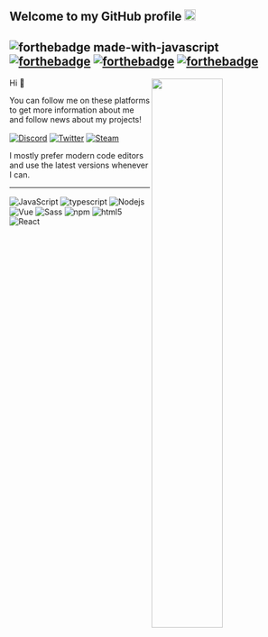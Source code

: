 <h2>Welcome to my GitHub profile <img src="https://media.giphy.com/media/Q7LHmoFwVP6Yc1swZs/giphy.gif" height="20px"></h2>

![forthebadge made-with-javascript](http://ForTheBadge.com/images/badges/made-with-javascript.svg)
[![forthebadge](https://forthebadge.com/images/badges/made-with-typescript.svg)](https://forthebadge.com)
[![forthebadge](https://forthebadge.com/images/badges/made-with-python.svg)](https://forthebadge.com)
[![forthebadge](https://forthebadge.com/images/badges/made-with-vue.svg)](https://forthebadge.com)
--------------------------------

<img width="50%" height="1px" align="right" src="https://i.imgur.com/DkKayja.png">
<img width="50%" align="right" src="https://github-readme-stats.vercel.app/api/top-langs/?username=eggsy&theme=dark&hide_border=true&layout=compact">

Hi 👋

You can follow me on these platforms to get more information about me and follow news about my projects!

<a href="https://discord.gg/WVreuXEh2e" target="_blank"><img align="center" alt="Discord" src="https://img.shields.io/badge/-Discord-7289DA?style=flat-square&logo=discord&logoColor=white" /></a> <a href="https://twitter.com/fallenxd" target="_blank"><img align="center" alt="Twitter" src="https://img.shields.io/badge/-Twitter-1DA1F2?style=flat-square&logo=twitter&logoColor=white" /></a> <a href="https://steamcommunity.com/id/eggsydev" target="_blank"><img align="center" alt="Steam" src="https://img.shields.io/badge/-Steam-171a21?style=flat-square&logo=steam&logoColor=white" /></a>


I mostly prefer modern code editors and use the latest versions whenever I can.

--------------------------------

<img alt="JavaScript" align="center" src="https://img.shields.io/badge/-Javascript-edb200?style=flat-square&logo=javascript&logoColor=white" /> <img alt="typescript" align="center" src="https://img.shields.io/badge/-TypeScript-007ACC?style=flat-square&logo=typescript&logoColor=white" /> <img alt="Nodejs" align="center" src="https://img.shields.io/badge/-Nodejs-43853d?style=flat-square&logo=Node.js&logoColor=white" /> <img alt="Vue" align="center" src="https://img.shields.io/badge/-Vue-384960?style=flat-square&logo=vue.js&logoColor=white" /> <img alt="Sass" align="center" src="https://img.shields.io/badge/-Sass-CC6699?style=flat-square&logo=sass&logoColor=white" /> <img alt="npm" align="center" src="https://img.shields.io/badge/-NPM-CB3837?style=flat-square&logo=npm&logoColor=white" /> <img alt="html5" align="center" src="https://img.shields.io/badge/-HTML5-E34F26?style=flat-square&logo=html5&logoColor=white" /> <img alt="React" align="center" src="https://img.shields.io/badge/-React-58bcd6?style=flat-square&logo=React&logoColor=white" /> 
